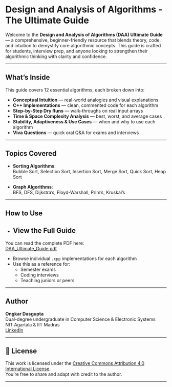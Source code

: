 # Design and Analysis of Algorithms - The Ultimate Guide

Welcome to the **Design and Analysis of Algorithms (DAA) Ultimate Guide** — a comprehensive, beginner-friendly resource that blends theory, code, and intuition to demystify core algorithmic concepts. This guide is crafted for students, interview prep, and anyone looking to strengthen their algorithmic thinking with clarity and confidence.

---

##  What’s Inside

This guide covers 12 essential algorithms, each broken down into:

- **Conceptual Intuition** — real-world analogies and visual explanations
- **C++ Implementations** — clean, commented code for each algorithm
- **Step-by-Step Dry Runs** — walk-throughs on real input arrays
- **Time & Space Complexity Analysis** — best, worst, and average cases
- **Stability, Adaptiveness & Use Cases** — when and why to use each algorithm
- **Viva Questions** — quick oral Q&A for exams and interviews

---

## Topics Covered

- **Sorting Algorithms**:  
  Bubble Sort, Selection Sort, Insertion Sort, Merge Sort, Quick Sort, Heap Sort

- **Graph Algorithms**:  
  BFS, DFS, Dijkstra’s, Floyd-Warshall, Prim’s, Kruskal’s

---

## How to Use

- ## View the Full Guide

You can read the complete PDF here:  
 [DAA_Ultimate_Guide.pdf](https://github.com/Celestialglitch/Design-and-Analysis-of-Algorithms-/blob/main/DAA_Ultimate_Guide.pdf)
- Browse individual `.cpp` implementations for each algorithm 
- Use this as a reference for:
  - Semester exams
  - Coding interviews
  - Teaching juniors or peers

---

## Author

**Ongkar Dasgupta**  
Dual-degree undergraduate in Computer Science & Electronic Systems  
NIT Agartala & IIT Madras  
[LinkedIn](https://linkedin.com/in/ongkar-dasgupta)

---

## 📄 License

This work is licensed under the [Creative Commons Attribution 4.0 International License](http://creativecommons.org/licenses/by/4.0/).  
You’re free to share and adapt with credit to the author.

---
